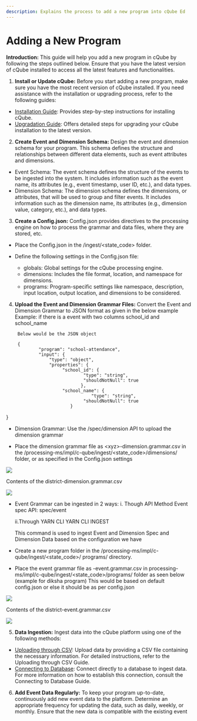```yaml
---
description: Explains the process to add a new program into cQube Ed
---
```


# Adding a New Program

**Introduction:** This guide will help you add a new program in cQube by following the steps outlined below. Ensure that you have the latest version of cQube installed to access all the latest features and functionalities.

1. **Install or Update cQube:** Before you start adding a new program, make sure you have the most recent version of cQube installed. If you need assistance with the installation or upgrading process, refer to the following guides:

* [Installation Guide](https://cqube.sunbird.org/installation-and-upgradation/step-wise-installation-process): Provides step-by-step instructions for installing cQube.
* [Upgradation Guide](https://cqube.sunbird.org/installation-and-upgradation/step-wise-upgradation-process): Offers detailed steps for upgrading your cQube installation to the latest version.

2. **Create Event and Dimension Schema:** Design the event and dimension schema for your program. This schema defines the structure and relationships between different data elements, such as event attributes and dimensions.

* Event Schema: The event schema defines the structure of the events to be ingested into the system. It includes information such as the event name, its attributes (e.g., event timestamp, user ID, etc.), and data types.
* Dimension Schema: The dimension schema defines the dimensions, or attributes, that will be used to group and filter events. It includes information such as the dimension name, its attributes (e.g., dimension value, category, etc.), and data types.

3. **Create a Config.json:** Config.json provides directives to the processing engine on how to process the grammar and data files, where they are stored, etc.

* Place the Config.json in the /ingest/<state_code> folder.
*   Define the following settings in the Config.json file:

    * globals: Global settings for the cQube processing engine.
    * dimensions: Includes the file format, location, and namespace for dimensions.
    * programs: Program-specific settings like namespace, description, input location, output location, and dimensions to be considered.

    <img src="../.gitbook/assets/image5.png" alt="" data-size="original">

4. **Upload the Event and Dimension Grammar Files:** Convert the Event and Dimension Grammar to JSON format as given in the below example
Example: if there is a event with two columns
    school_id and school_name 

		Below would be the JSON object

		{
    			"program": "school-attendance",
    			"input": {
        			"type": "object",
        			"properties": {
           				 "school_id": {
              			 		 "type": "string",
              			 		 "shouldNotNull": true
            					},
           				 "school_name": {
                					"type": "string",
               					 "shouldNotNull": true
            				}
}

* Dimension Grammar: Use the /spec/dimension API to upload the dimension grammar

* Place the dimension grammar file as \<xyz>-dimension.grammar.csv in the /processing-ms/impl/c-qube/ingest/<state_code>/dimensions/ folder, or as specified in the Config.json settings

![](<../.gitbook/assets/image1.png>)

Contents of the district-dimension.grammar.csv

![](<../.gitbook/assets/image2.png>)

* Event Grammar can be ingested in 2 ways: 
   i. Though API Method
Event spec API: spec/event
   
   ii.Through YARN CLI
YARN CLI INGEST

   This command is used to ingest Event and Dimension Spec and Dimension Data based on the configuration we have
   
* Create a new program folder in the /processing-ms/impl/c-qube/ingest/<state_code>/   programs/ directory. 

* Place the event grammar file as <xyz>-event.grammar.csv in processing-ms/impl/c-qube/ingest/<state_code>/programs/<new-program> folder as seen below (example for diksha program)
This would be based on default config.json or else it should be as per config.json


![](<../.gitbook/assets/image4.png>)
   
Contents of the district-event.grammar.csv

![](<../.gitbook/assets/image3.png>)

5. **Data Ingestion:** Ingest data into the cQube platform using one of the following methods:

* [Uploading through CSV](https://cqube.sunbird.org/data-ingestion-and-processing/step-wise-ingestion-process#by-converting-data-into-a-csv-and-then-pushing-it-through-the-api): Upload data by providing a CSV file containing the necessary information. For detailed instructions, refer to the Uploading through CSV Guide.
* [Connecting to Database](https://cqube.sunbird.org/data-ingestion-and-processing/step-wise-ingestion-process#by-directly-connecting-the-database-and-then-pushing-the-data-through-api): Connect directly to a database to ingest data. For more information on how to establish this connection, consult the Connecting to Database Guide.

6. **Add Event Data Regularly:** To keep your program up-to-date, continuously add new event data to the platform. Determine an appropriate frequency for updating the data, such as daily, weekly, or monthly. Ensure that the new data is compatible with the existing event
